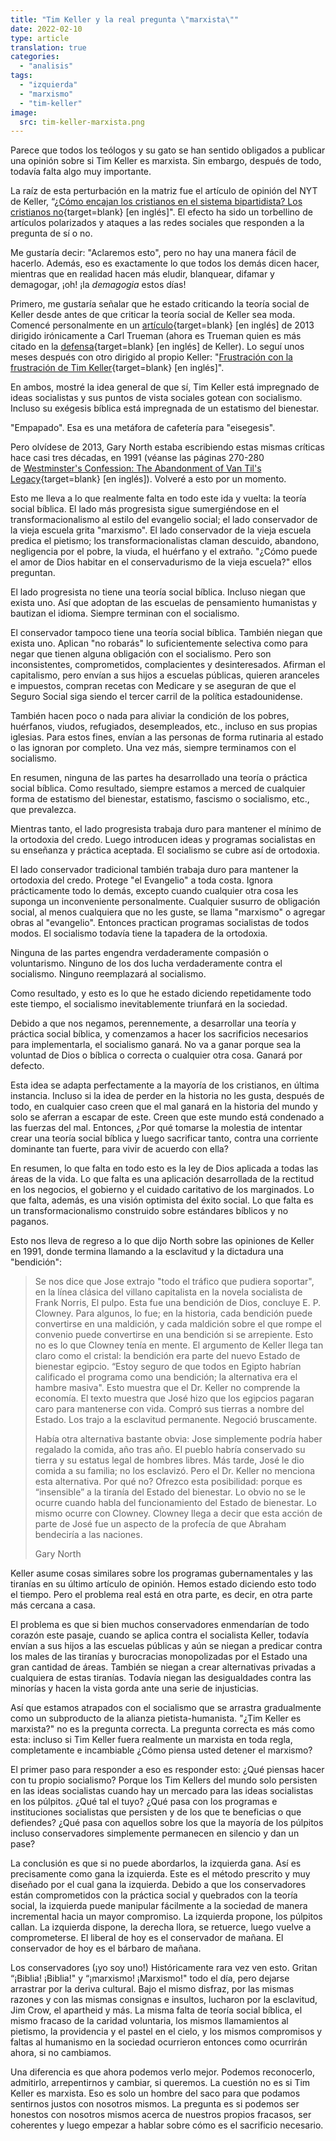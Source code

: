 ```yaml
---
title: "Tim Keller y la real pregunta \"marxista\""
date: 2022-02-10
type: article
translation: true
categories:
  - "analisis"
tags:
  - "izquierda"
  - "marxismo"
  - "tim-keller"
image:
  src: tim-keller-marxista.png
---
```


Parece que todos los teólogos y su gato se han sentido obligados a publicar una opinión sobre si Tim Keller es marxista. Sin embargo, después de todo, todavía falta algo muy importante.

La raíz de esta perturbación en la matriz fue el artículo de opinión del NYT de Keller, “[¿Cómo encajan los cristianos en el sistema bipartidista? Los cristianos no](https://www.nytimes.com/2018/09/29/opinion/sunday/christians-politics-belief.html){target=blank} \[en inglés\]". El efecto ha sido un torbellino de artículos polarizados y ataques a las redes sociales que responden a la pregunta de sí o no.

Me gustaría decir: "Aclaremos esto", pero no hay una manera fácil de hacerlo. Además, eso es exactamente lo que todos los demás dicen hacer, mientras que en realidad hacen más eludir, blanquear, difamar y demagogar, ¡oh! ¡la _demagogia_ estos días!

Primero, me gustaría señalar que he estado criticando la teoría social de Keller desde antes de que criticar la teoría social de Keller sea moda. Comencé personalmente en un [artículo](https://www.lambsreign.com/mcdurmon/trueman-on-transformation-sounds-sincere){target=blank} \[en inglés\] de 2013 dirigido irónicamente a Carl Trueman (ahora es Trueman quien es más citado en la [defensa](https://www.whitehorseinn.org/2018/10/the-mod-is-tim-keller-a-marxist/){target=blank} \[en inglés\] de Keller). Lo seguí unos meses después con otro dirigido al propio Keller: "[Frustración con la frustración de Tim Keller](https://www.lambsreign.com/mcdurmon/frustration-with-tim-kellers-frustration){target=blank} \[en inglés\]".

En ambos, mostré la idea general de que sí, Tim Keller está impregnado de ideas socialistas y sus puntos de vista sociales gotean con socialismo. Incluso su exégesis bíblica está impregnada de un estatismo del bienestar.

"Empapado". Esa es una metáfora de cafetería para "eisegesis".

Pero olvídese de 2013, Gary North estaba escribiendo estas mismas críticas hace casi tres décadas, en 1991 (véanse las páginas 270-280 de [Westminster's Confession: The Abandonment of Van Til's Legacy](http://www.garynorth.com/freebooks/docs/pdf/westministers_confession.pdf){target=blank} \[en inglés\]). Volveré a esto por un momento.

Esto me lleva a lo que realmente falta en todo este ida y vuelta: la teoría social bíblica. El lado más progresista sigue sumergiéndose en el transformacionalismo al estilo del evangelio social; el lado conservador de la vieja escuela grita "marxismo". El lado conservador de la vieja escuela predica el pietismo; los transformacionalistas claman descuido, abandono, negligencia por el pobre, la viuda, el huérfano y el extraño. "¿Cómo puede el amor de Dios habitar en el conservadurismo de la vieja escuela?" ellos preguntan.

El lado progresista no tiene una teoría social bíblica. Incluso niegan que exista uno. Así que adoptan de las escuelas de pensamiento humanistas y bautizan el idioma. Siempre terminan con el socialismo.

El conservador tampoco tiene una teoría social bíblica. También niegan que exista uno. Aplican "no robarás" lo suficientemente selectiva como para negar que tienen alguna obligación con el socialismo. Pero son inconsistentes, comprometidos, complacientes y desinteresados. Afirman el capitalismo, pero envían a sus hijos a escuelas públicas, quieren aranceles e impuestos, compran recetas con Medicare y se aseguran de que el Seguro Social siga siendo el tercer carril de la política estadounidense.

También hacen poco o nada para aliviar la condición de los pobres, huérfanos, viudos, refugiados, desempleados, etc., incluso en sus propias iglesias. Para estos fines, envían a las personas de forma rutinaria al estado o las ignoran por completo. Una vez más, siempre terminamos con el socialismo.

En resumen, ninguna de las partes ha desarrollado una teoría o práctica social bíblica. Como resultado, siempre estamos a merced de cualquier forma de estatismo del bienestar, estatismo, fascismo o socialismo, etc., que prevalezca.

Mientras tanto, el lado progresista trabaja duro para mantener el mínimo de la ortodoxia del credo. Luego introducen ideas y programas socialistas en su enseñanza y práctica aceptada. El socialismo se cubre así de ortodoxia.

El lado conservador tradicional también trabaja duro para mantener la ortodoxia del credo. Protege "el Evangelio" a toda costa. Ignora prácticamente todo lo demás, excepto cuando cualquier otra cosa les suponga un inconveniente personalmente. Cualquier susurro de obligación social, al menos cualquiera que no les guste, se llama "marxismo" o agregar obras al "evangelio". Entonces practican programas socialistas de todos modos. El socialismo todavía tiene la tapadera de la ortodoxia.

Ninguna de las partes engendra verdaderamente compasión o voluntarismo. Ninguno de los dos lucha verdaderamente contra el socialismo. Ninguno reemplazará al socialismo.

Como resultado, y esto es lo que he estado diciendo repetidamente todo este tiempo, el socialismo inevitablemente triunfará en la sociedad.

Debido a que nos negamos, perennemente, a desarrollar una teoría y práctica social bíblica, y comenzamos a hacer los sacrificios necesarios para implementarla, el socialismo ganará. No va a ganar porque sea la voluntad de Dios o bíblica o correcta o cualquier otra cosa. Ganará por defecto.

Esta idea se adapta perfectamente a la mayoría de los cristianos, en última instancia. Incluso si la idea de perder en la historia no les gusta, después de todo, en cualquier caso creen que el mal ganará en la historia del mundo y solo se aferran a escapar de este. Creen que este mundo está condenado a las fuerzas del mal. Entonces, ¿Por qué tomarse la molestia de intentar crear una teoría social bíblica y luego sacrificar tanto, contra una corriente dominante tan fuerte, para vivir de acuerdo con ella?

En resumen, lo que falta en todo esto es la ley de Dios aplicada a todas las áreas de la vida. Lo que falta es una aplicación desarrollada de la rectitud en los negocios, el gobierno y el cuidado caritativo de los marginados. Lo que falta, además, es una visión optimista del éxito social. Lo que falta es un transformacionalismo construido sobre estándares bíblicos y no paganos.

Esto nos lleva de regreso a lo que dijo North sobre las opiniones de Keller en 1991, donde termina llamando a la esclavitud y la dictadura una "bendición":

> Se nos dice que Jose extrajo "todo el tráfico que pudiera soportar", en la línea clásica del villano capitalista en la novela socialista de Frank Norris, El pulpo. Esta fue una bendición de Dios, concluye E. P. Clowney. Para algunos, lo fue; en la historia, cada bendición puede convertirse en una maldición, y cada maldición sobre el que rompe el convenio puede convertirse en una bendición si se arrepiente. Esto no es lo que Clowney tenía en mente. El argumento de Keller llega tan claro como el cristal: la bendición era parte del nuevo Estado de bienestar egipcio. “Estoy seguro de que todos en Egipto habrían calificado el programa como una bendición; la alternativa era el hambre masiva". Esto muestra que el Dr. Keller no comprende la economía. El texto muestra que José hizo que los egipcios pagaran caro para mantenerse con vida. Compró sus tierras a nombre del Estado. Los trajo a la esclavitud permanente. Negoció bruscamente.
>
> Había otra alternativa bastante obvia: Jose simplemente podría haber regalado la comida, año tras año. El pueblo habría conservado su tierra y su estatus legal de hombres libres. Más tarde, José le dio comida a su familia; no los esclavizó. Pero el Dr. Keller no menciona esta alternativa. Por qué no? Ofrezco esta posibilidad: porque es “insensible” a la tiranía del Estado del bienestar. Lo obvio no se le ocurre cuando habla del funcionamiento del Estado de bienestar. Lo mismo ocurre con Clowney. Clowney llega a decir que esta acción de parte de José fue un aspecto de la profecía de que Abraham bendeciría a las naciones.
>
> Gary North

Keller asume cosas similares sobre los programas gubernamentales y las tiranías en su último artículo de opinión. Hemos estado diciendo esto todo el tiempo. Pero el problema real está en otra parte, es decir, en otra parte más cercana a casa.

El problema es que si bien muchos conservadores enmendarían de todo corazón este pasaje, cuando se aplica contra el socialista Keller, todavía envían a sus hijos a las escuelas públicas y aún se niegan a predicar contra los males de las tiranías y burocracias monopolizadas por el Estado una gran cantidad de áreas. También se niegan a crear alternativas privadas a cualquiera de estas tiranías. Todavía niegan las desigualdades contra las minorías y hacen la vista gorda ante una serie de injusticias.

Así que estamos atrapados con el socialismo que se arrastra gradualmente como un subproducto de la alianza pietista-humanista. "¿Tim Keller es marxista?" no es la pregunta correcta. La pregunta correcta es más como esta: incluso si Tim Keller fuera realmente un marxista en toda regla, completamente e incambiable ¿Cómo piensa usted detener el marxismo?

El primer paso para responder a eso es responder esto: ¿Qué piensas hacer con tu propio socialismo? Porque los Tim Kellers del mundo solo persisten en las ideas socialistas cuando hay un mercado para las ideas socialistas en los púlpitos. ¿Qué tal el tuyo? ¿Qué pasa con los programas e instituciones socialistas que persisten y de los que te beneficias o que defiendes? ¿Qué pasa con aquellos sobre los que la mayoría de los púlpitos incluso conservadores simplemente permanecen en silencio y dan un pase?

La conclusión es que si no puede abordarlos, la izquierda gana. Así es precisamente como gana la izquierda. Este es el método prescrito y muy diseñado por el cual gana la izquierda. Debido a que los conservadores están comprometidos con la práctica social y quebrados con la teoría social, la izquierda puede manipular fácilmente a la sociedad de manera incremental hacia un mayor compromiso. La izquierda propone, los púlpitos callan. La izquierda dispone, la derecha llora, se retuerce, luego vuelve a comprometerse. El liberal de hoy es el conservador de mañana. El conservador de hoy es el bárbaro de mañana.

Los conservadores (¡yo soy uno!) Históricamente rara vez ven esto. Gritan “¡Biblia! ¡Biblia!" y “¡marxismo! ¡Marxismo!" todo el día, pero dejarse arrastrar por la deriva cultural. Bajo el mismo disfraz, por las mismas razones y con las mismas consignas e insultos, lucharon por la esclavitud, Jim Crow, el apartheid y más. La misma falta de teoría social bíblica, el mismo fracaso de la caridad voluntaria, los mismos llamamientos al pietismo, la providencia y el pastel en el cielo, y los mismos compromisos y faltas al humanismo en la sociedad ocurrieron entonces como ocurrirán ahora, si no cambiamos.

Una diferencia es que ahora podemos verlo mejor. Podemos reconocerlo, admitirlo, arrepentirnos y cambiar, si queremos. La cuestión no es si Tim Keller es marxista. Eso es solo un hombre del saco para que podamos sentirnos justos con nosotros mismos. La pregunta es si podemos ser honestos con nosotros mismos acerca de nuestros propios fracasos, ser coherentes y luego empezar a hablar sobre cómo es el sacrificio necesario.
